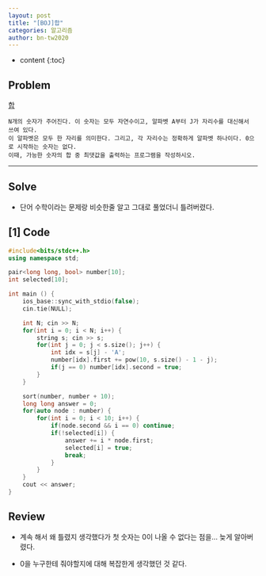 ```yaml
---
layout: post
title: "[BOJ]합"
categories: 알고리즘
author: bn-tw2020
---
```

* content
{:toc}

## Problem

[합](https://www.acmicpc.net/problem/1132)

```
N개의 숫자가 주어진다. 이 숫자는 모두 자연수이고, 알파벳 A부터 J가 자리수를 대신해서 쓰여 있다.
이 알파벳은 모두 한 자리를 의미한다. 그리고, 각 자리수는 정확하게 알파벳 하나이다. 0으로 시작하는 숫자는 없다.
이때, 가능한 숫자의 합 중 최댓값을 출력하는 프로그램을 작성하시오.
```




---

## Solve

* 단어 수학이라는 문제랑 비슷한줄 알고 그대로 풀었더니 틀려버렸다.

## [1] Code

```c++
#include<bits/stdc++.h>
using namespace std;

pair<long long, bool> number[10];
int selected[10];

int main () {
    ios_base::sync_with_stdio(false);
    cin.tie(NULL);

    int N; cin >> N;
    for(int i = 0; i < N; i++) {
        string s; cin >> s;
        for(int j = 0; j < s.size(); j++) {
            int idx = s[j] - 'A';
            number[idx].first += pow(10, s.size() - 1 - j);
            if(j == 0) number[idx].second = true;
        }
    }

    sort(number, number + 10);
    long long answer = 0;
    for(auto node : number) {
        for(int i = 0; i < 10; i++) {
            if(node.second && i == 0) continue;
            if(!selected[i]) {
                answer += i * node.first;
                selected[i] = true;
                break;  
            }
        }
    }
    cout << answer;
}
```

## Review

* 계속 해서 왜 틀렸지 생각했다가 첫 숫자는 0이 나올 수 없다는 점을... 늦게 알아버렸다.

* 0을 누구한테 줘야할지에 대해 복잡한게 생각했던 것 같다.


